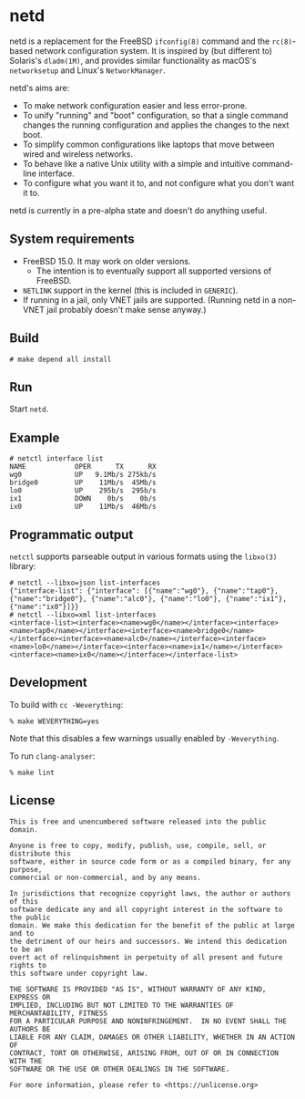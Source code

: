# netd

netd is a replacement for the FreeBSD `ifconfig(8)` command and the
`rc(8)`-based network configuration system.  It is inspired by (but different
to) Solaris's `dladm(1M)`, and provides similar functionality as macOS's
`networksetup` and Linux's `NetworkManager`.

netd's aims are:

* To make network configuration easier and less error-prone.
* To unify "running" and "boot" configuration, so that a single command changes
  the running configuration and applies the changes to the next boot.
* To simplify common configurations like laptops that move between wired and
  wireless networks.
* To behave like a native Unix utility with a simple and intuitive command-line
  interface.
* To configure what you want it to, and not configure what you don't want it to.

netd is currently in a pre-alpha state and doesn't do anything useful.

## System requirements

* FreeBSD 15.0.  It may work on older versions.
    * The intention is to eventually support all supported versions of FreeBSD.
* `NETLINK` support in the kernel (this is included in `GENERIC`).
* If running in a jail, only VNET jails are supported.  (Running netd in a
  non-VNET jail probably doesn't make sense anyway.)

## Build

```
# make depend all install
```

## Run

Start `netd`.

## Example

```
# netctl interface list
NAME            OPER      TX      RX
wg0             UP   9.1Mb/s 275kb/s
bridge0         UP    11Mb/s  45Mb/s
lo0             UP    295b/s  295b/s
ix1             DOWN    0b/s    0b/s
ix0             UP    11Mb/s  46Mb/s
```

## Programmatic output

`netctl` supports parseable output in various formats using the `libxo(3)`
library:

```
# netctl --libxo=json list-interfaces
{"interface-list": {"interface": [{"name":"wg0"}, {"name":"tap0"}, {"name":"bridge0"}, {"name":"alc0"}, {"name":"lo0"}, {"name":"ix1"}, {"name":"ix0"}]}}
# netctl --libxo=xml list-interfaces
<interface-list><interface><name>wg0</name></interface><interface><name>tap0</name></interface><interface><name>bridge0</name></interface><interface><name>alc0</name></interface><interface><name>lo0</name></interface><interface><name>ix1</name></interface><interface><name>ix0</name></interface></interface-list>
```

## Development

To build with `cc -Weverything`:

```
% make WEVERYTHING=yes
```

Note that this disables a few warnings usually enabled by `-Weverything`.

To run `clang-analyser`:

```
% make lint
```

## License

```
This is free and unencumbered software released into the public domain.

Anyone is free to copy, modify, publish, use, compile, sell, or distribute this
software, either in source code form or as a compiled binary, for any purpose,
commercial or non-commercial, and by any means.

In jurisdictions that recognize copyright laws, the author or authors of this
software dedicate any and all copyright interest in the software to the public
domain. We make this dedication for the benefit of the public at large and to
the detriment of our heirs and successors. We intend this dedication to be an
overt act of relinquishment in perpetuity of all present and future rights to
this software under copyright law.

THE SOFTWARE IS PROVIDED "AS IS", WITHOUT WARRANTY OF ANY KIND, EXPRESS OR
IMPLIED, INCLUDING BUT NOT LIMITED TO THE WARRANTIES OF MERCHANTABILITY, FITNESS
FOR A PARTICULAR PURPOSE AND NONINFRINGEMENT.  IN NO EVENT SHALL THE AUTHORS BE
LIABLE FOR ANY CLAIM, DAMAGES OR OTHER LIABILITY, WHETHER IN AN ACTION OF
CONTRACT, TORT OR OTHERWISE, ARISING FROM, OUT OF OR IN CONNECTION WITH THE
SOFTWARE OR THE USE OR OTHER DEALINGS IN THE SOFTWARE.

For more information, please refer to <https://unlicense.org>
```
